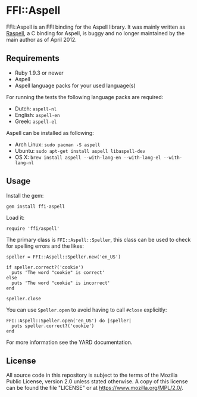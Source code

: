 # FFI::Aspell

FFI::Aspell is an FFI binding for the Aspell library. It was mainly written as
[Raspell][raspell], a C binding for Aspell, is buggy and no longer maintained by
the main author as of April 2012.

## Requirements

* Ruby 1.9.3 or newer
* Aspell
* Aspell language packs for your used language(s)

For running the tests the following language packs are required:

* Dutch: `aspell-nl`
* English: `aspell-en`
* Greek: `aspell-el`

Aspell can be installed as following:

* Arch Linux: `sudo pacman -S aspell`
* Ubuntu: `sudo apt-get install aspell libaspell-dev`
* OS X: `brew install aspell --with-lang-en --with-lang-el --with-lang-nl`

## Usage

Install the gem:

    gem install ffi-aspell

Load it:

    require 'ffi/aspell'

The primary class is `FFI::Aspell::Speller`, this class can be used to check for
spelling errors and the likes:

    speller = FFI::Aspell::Speller.new('en_US')

    if speller.correct?('cookie')
      puts 'The word "cookie" is correct'
    else
      puts 'The word "cookie" is incorrect'
    end

    speller.close

You can use `Speller.open` to avoid having to call `#close` explicitly:

    FFI::Aspell::Speller.open('en_US') do |speller|
      puts speller.correct?('cookie')
    end

For more information see the YARD documentation.

## License

All source code in this repository is subject to the terms of the Mozilla Public
License, version 2.0 unless stated otherwise. A copy of this license can be
found the file "LICENSE" or at <https://www.mozilla.org/MPL/2.0/>.

[raspell]: https://github.com/evan/raspell
